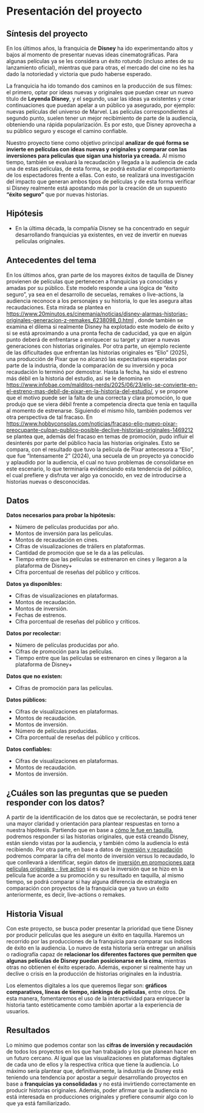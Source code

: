 # Presentación del proyecto
## Síntesis del proyecto 
En los últimos años, la franquicia de **Disney** ha ido experimentando altos y bajos al momento de presentar nuevas ideas cinematográficas. Para algunas películas ya se les considera un éxito rotundo (incluso antes de su lanzamiento oficial), mientras que para otras, el mercado del cine no les ha dado la notoriedad y victoria que pudo haberse esperado.

La franquicia ha ido tomando dos caminos en la producción de sus filmes: el primero, optar por ideas nuevas y originales que puedan crear un nuevo título de **Leyenda Disney**, y el segundo, usar las ideas ya existentes y crear continuaciones que puedan apelar a un público ya asegurado, por ejemplo: nuevas películas del universo de Marvel. Las películas correspondientes al segundo punto, suelen tener un mejor recibimiento de parte de la audiencia, obteniendo una rápida popularización. Es por esto, que Disney aprovecha a su público seguro y escoge el camino confiable.

Nuestro proyecto tiene como objetivo principal **analizar de qué forma se invierte en películas con ideas nuevas y originales y comparar con las inversiones para películas que sigan una historia ya creada.** Al mismo tiempo, también se evaluará la recaudación y llegada a la audiencia de cada una de estas películas, de esta forma, se podrá estudiar el comportamiento de los espectadores frente a ellas. Con esto, se realizará una investigación del impacto que generan ambos tipos de películas y de esta forma verificar si Disney realmente está apostando más por la creación de un supuesto **“éxito seguro”** que por nuevas historias. 

## Hipótesis
- En la última década, la compañía Disney se ha concentrado en seguir desarrollando franquicias ya existentes, en vez de invertir en nuevas películas originales. 

## Antecedentes del tema
En los últimos años, gran parte de los mayores éxitos de taquilla de Disney provienen de películas que pertenecen a franquicias ya conocidas y amadas por su público. Este modelo responde a una lógica de “éxito seguro”, ya sea en el desarrollo de secuelas, remakes o live-actions, la audiencia reconoce a los personajes y su historia, lo que les asegura altas recaudaciones. Esta mirada se plantea en https://www.20minutos.es/cinemania/noticias/disney-alarmas-historias-originales-generacion-z-remakes_6238098_0.html , donde también se examina el dilema si realmente Disney ha explotado este modelo de éxito y si se está aproximando a una pronta fecha de caducidad, ya que en algún punto deberá de enfrentarse a enriquecer su target y atraer a nuevas generaciones con historias originales. 
Por otra parte, un ejemplo reciente de las dificultades que enfrentan las historias originales es “Elio” (2025), una producción de Pixar que no alcanzó las expectativas esperadas por parte de la industria, donde la comparación de su inversión y poca recaudación lo terminó por demostrar. Hasta la fecha, ha sido el estreno más débil en la historia del estudio, así se le denomina en https://www.infobae.com/malditos-nerds/2025/06/23/elio-se-convierte-en-el-estreno-mas-debil-de-pixar-en-la-historia-del-estudio/, y se propone que el motivo puede ser la falta de una correcta y clara promoción, lo que produjo que se viera débil frente a competencia directa que tenía en taquilla al momento de estrenarse. 
Siguiendo el mismo hilo, también podemos ver otra perspectiva de tal fracaso. En https://www.hobbyconsolas.com/noticias/fracaso-elio-nuevo-pixar-preocupante-culpan-publico-posible-declive-historias-originales-1469212 se plantea que, además del fracaso en temas de promoción, pudo influir el desinterés por parte del público hacia las historias originales. Esto se compara, con el resultado que tuvo la película de Pixar antecesora a “Elio”, que fue “Intensamente 2” (2024), una secuela de un proyecto ya conocido y aplaudido por la audiencia, el cual no tuvo problemas de consolidarse en este escenario, lo que terminaría evidenciando esta tendencia del público, el cual prefiere y disfruta ver algo ya conocido, en vez de introducirse a historias nuevas o desconocidas. 

## Datos
**Datos necesarios para probar la hipótesis:** 

- Número de películas producidas por año.
- Montos de inversión para las películas.
- Montos de recaudación en cines.
- Cifras de visualizaciones de tráilers en plataformas.
- Cantidad de promoción que se le da a las películas. 
- Tiempo entre que las películas se estrenaron en cines y llegaron a la plataforma de Disney+
- Cifra porcentual de reseñas del público y críticos.

**Datos ya disponibles:** 

- Cifras de visualizaciones en plataformas.
- Montos de recaudación.
- Montos de inversión.
- Fechas de estrenos.
- Cifra porcentual de reseñas del público y críticos.

**Datos por recolectar:**

- Número de películas producidas por año.
- Cifras de promoción para las películas.
- Tiempo entre que las películas se estrenaron en cines y llegaron a la plataforma de Disney+

**Datos que no existen:** 

- Cifras de promoción para las películas.

**Datos públicos:**  

- Cifras de visualizaciones en plataformas.
- Montos de recaudación.
- Montos de inversión.
-  Número de películas producidas. 
- Cifra porcentual de reseñas del público y críticos.

**Datos confiables:**

- Cifras de visualizaciones en plataformas.
- Montos de recaudación.
- Montos de inversión.

## ¿Cuáles son las preguntas que se pueden responder con los datos?

A partir de la identificación de los datos que se recolectarán, se podrá tener una mayor claridad y orientación para plantear respuestas en torno a nuestra hipótesis. Partiendo que en base a [cómo le fue en taquilla](https://www.imdb.com/es/), podremos responder si las historias originales, que está creando Disney, están siendo vistas por la audiencia, y también cómo la audiencia lo está recibiendo. Por otra parte, en base a datos de [inversión y recaudación](https://www.boxofficemojo.com/) podremos comparar la cifra del monto de inversión versus lo recaudado, lo que conllevará a identificar, según  datos de [inversión en promociones para películas originales - live action](https://www.boxofficemojo.com/) si es que la inversión que se hizo en la película fue acorde a su promoción y su resultado en taquilla, al mismo tiempo, se podrá comparar si hay alguna diferencia de estrategia en comparación con proyectos de la franquicia que ya tuvo un éxito anteriormente, es decir, live-actions o remakes.  

## Historia Visual 

Con este proyecto, se busca poder presentar la prioridad que tiene Disney por producir películas que les asegure un éxito en taquilla. Haremos un recorrido por las producciones de la franquicia para comparar sus índices de éxito en la audiencia.
Lo nuevo de esta historia sería entregar un análisis o radiografía capaz de **relacionar los diferentes factores que permiten que algunas películas de Disney puedan posicionarse en la cima**, mientras otras no obtienen el éxito esperado. Además, exponer si realmente hay un declive o crisis en la producción de historias originales en la industria. 

Los elementos digitales a los que queremos llegar son: **gráficos comparativos, líneas de tiempo, ránkings de películas**, entre otros. De esta manera, fomentaremos el uso de la interactividad para enriquecer la historia tanto estéticamente como también aportar a la experiencia de usuarios. 

## Resultados 

Lo mínimo que podemos contar son las **cifras de inversión y recaudación** de todos los proyectos en los que han trabajado y los que planean hacer en un futuro cercano. Al igual que las visualizaciones en plataformas digitales de cada uno de ellos y la respectiva crítica que tiene la audiencia. 
Lo máximo sería plantear que, definitivamente, la industria de Disney está teniendo una tendencia por apostar a seguir desarrollando proyectos en base a **franquicias ya consolidadas** y no está invirtiendo correctamente en producir historias originales. Además, poder afirmar que la audiencia no está interesada en producciones originales y prefiere consumir algo con lo que ya está familiarizado. 

